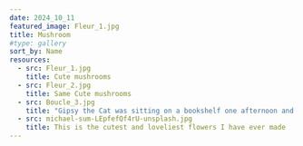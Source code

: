 ```yaml
---
date: 2024_10_11
featured_image: Fleur_1.jpg
title: Mushroom
#type: gallery
sort_by: Name
resources:
  - src: Fleur_1.jpg
    title: Cute mushrooms 
  - src: Fleur_2.jpg
    title: Same Cute mushrooms 
  - src: Boucle_3.jpg
    title: "Gipsy the Cat was sitting on a bookshelf one afternoon and just stared right at me, kinda saying: “Will you take a picture already?”"
  - src: michael-sum-LEpfefQf4rU-unsplash.jpg
    title: This is the cutest and loveliest flowers I have ever made 
---
```

